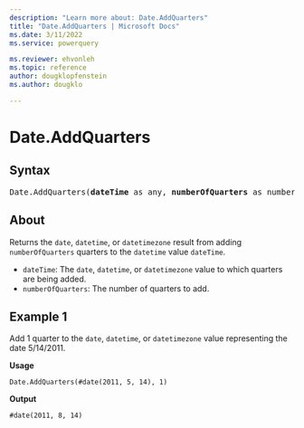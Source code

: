 ```yaml
---
description: "Learn more about: Date.AddQuarters"
title: "Date.AddQuarters | Microsoft Docs"
ms.date: 3/11/2022
ms.service: powerquery

ms.reviewer: ehvonleh
ms.topic: reference
author: dougklopfenstein
ms.author: dougklo

---
```

# Date.AddQuarters

## Syntax

<pre>
Date.AddQuarters(<b>dateTime</b> as any, <b>numberOfQuarters</b> as number) as any  
</pre>
  
## About

Returns the `date`, `datetime`, or `datetimezone` result from adding `numberOfQuarters` quarters to the `datetime` value `dateTime`.

* `dateTime`: The `date`, `datetime`, or `datetimezone` value to which quarters are being added.
* `numberOfQuarters`: The number of quarters to add.

## Example 1

Add 1 quarter to the `date`, `datetime`, or `datetimezone` value representing the date 5/14/2011.

**Usage**

```powerquery-m
Date.AddQuarters(#date(2011, 5, 14), 1)
```

**Output**

`#date(2011, 8, 14)`
